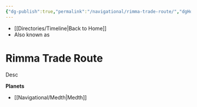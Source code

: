 ```yaml
---
{"dg-publish":true,"permalink":"/navigational/rimma-trade-route/","dgHomeLink":false}
---
```


- [[Directories/Timeline\|Back to Home]]
- Also known as 

# Rimma Trade Route
Desc

**Planets**
- [[Navigational/Medth\|Medth]]
